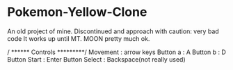 # Pokemon-Yellow-Clone
An old project of mine. Discontinued and approach with caution: very bad code
It works up until MT. MOON pretty much ok.

/ ****** Controls *********/
Movement      : arrow keys
Button a      : A
Button b      : D
Button Start  : Enter
Button Select : Backspace(not really used)
